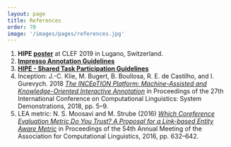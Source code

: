 ```yaml
---
layout: page
title: References
order: 70
image: '/images/pages/references.jpg'
---
```




1. **HIPE [poster]('/images/docs/clef2019_HIPE_A0-final')** at CLEF 2019 in Lugano, Switzerland.
2. **[Impresso Annotation Guidelines](https://zenodo.org/record/3585750)**
3. **[HIPE - Shared Task Participation Guidelines]()**
4. Inception:  J.-C. Klie, M. Bugert, B. Boullosa, R. E. de Castilho, and I. Gurevych. 2018 *[The INCEpTION Platform: Machine-Assisted and Knowledge-Oriented Interactive Annotation](https://www.aclweb.org/anthology/C18-2002.pdf)* in Proceedings of the 27th International Conference on Computational Linguistics: System Demonstrations, 2018, pp. 5–9.
5. LEA metric: N. S. Moosavi and M. Strube (2016) *[Which Coreference Evaluation Metric Do You Trust? A Proposal for a Link-based Entity Aware Metric](https://www.aclweb.org/anthology/P16-1060)* in Proceedings of the 54th Annual Meeting of the Association for Computational Linguistics, 2016, pp. 632–642.

